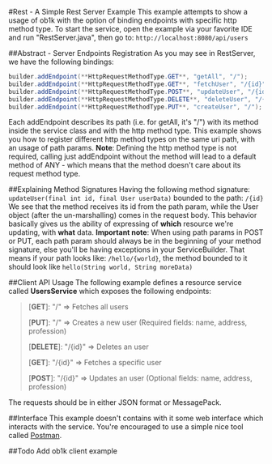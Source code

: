 #Rest - A Simple Rest Server Example
This example attempts to show a usage of ob1k with the option of binding endpoints with specific http method type.
To start the service, open the example via your favorite IDE and run "RestServer.java", then go to: `http://localhost:8080/api/users`

##Abstract - Server Endpoints Registration
As you may see in RestServer, we have the following bindings:

```java
builder.addEndpoint(**HttpRequestMethodType.GET**, "getAll", "/");
builder.addEndpoint(**HttpRequestMethodType.GET**, "fetchUser", "/{id}");
builder.addEndpoint(**HttpRequestMethodType.POST**, "updateUser", "/{id}");
builder.addEndpoint(**HttpRequestMethodType.DELETE**, "deleteUser", "/{id}");
builder.addEndpoint(**HttpRequestMethodType.PUT**, "createUser", "/");
```

Each addEndpoint describes its path (i.e. for getAll, it's "/") with its method inside the service class
and with the http method type. This example shows you how to register different http method types on the same uri
path, with an usage of path params.
**Note**: Defining the http method type is not required, calling just addEndpoint without the method will lead
to a default method of ANY - which means that the method doesn't care about its request method type.

##Explaining Method Signatures
Having the following method signature: `updateUser(final int id, final User userData)` bounded to the path: `/{id}`
We see that the method receives its id from the path param, while the User object (after the un-marshalling) comes in the request body.
This behavior basically gives us the ability of expressing of **which** resource we're updating, with **what** data.
**Important note**: When using path params in POST or PUT, each path param should always be in the beginning of your method signature, else you'll be having
exceptions in your ServiceBuilder. That means if your path looks like: `/hello/{world}`, the method bounded to it should look like `hello(String world, String moreData)`


##Client API Usage
The following example defines a resource service called **UsersService**
which exposes the following endpoints:

> [**GET**]: "/" => Fetches all users
> 
> [**PUT**]: "/" => Creates a new user (Required fields: name, address,
> profession)
> 
> [**DELETE**]: "/{id}" => Deletes an user
> 
> [**GET**]: "/{id}" => Fetches a specific user
> 
> [**POST**]: "/{id}" => Updates an user (Optional fields: name, address,
> profession)

The requests should be in either JSON format or MessagePack.

##Interface
This example doesn't contains with it some web interface which interacts with the service.
You're encouraged to use a simple nice tool called [Postman](http://www.getpostman.com/).

##Todo
Add ob1k client example